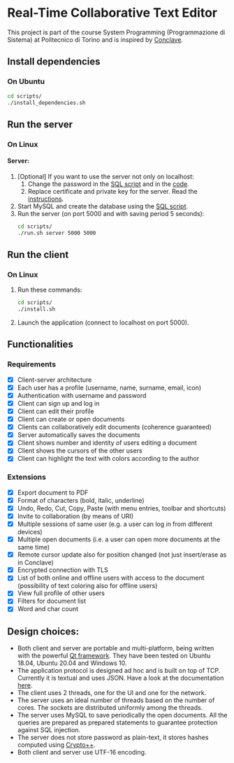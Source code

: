 # Real-Time Collaborative Text Editor
This project is part of the course System Programming (Programmazione di Sistema) at Politecnico di Torino and is inspired by [Conclave](https://conclave-team.github.io/conclave-site/).

## Install dependencies
### On Ubuntu
```bash
cd scripts/
./install_dependencies.sh
```

## Run the server
### On Linux
#### Server:
1. [Optional] If you want to use the server not only on localhost:
    1. Change the password in the [SQL script](https://github.com/franco-ruggeri/collaborative-text-editor/blob/master/src/database/sql/database_create.sql) and in the [code](https://github.com/franco-ruggeri/collaborative-text-editor/blob/master/src/database/database_utility_secret.cpp).
    2. Replace certificate and private key for the server. Read the [instructions](https://github.com/franco-ruggeri/collaborative-text-editor/blob/master/docs/setup_ssl.md).
2. Start MySQL and create the database using the [SQL script](https://github.com/franco-ruggeri/collaborative-text-editor/blob/master/src/database/sql/database_create.sql).
3. Run the server (on port 5000 and with saving period 5 seconds):
    ```bash
    cd scripts/
    ./run.sh server 5000 5000
    ```

## Run the client
### On Linux
1. Run these commands:
    ```bash
    cd scripts/
    ./install.sh
    ```
2. Launch the application (connect to localhost on port 5000).

## Functionalities
### Requirements
- [x] Client-server architecture
- [x] Each user has a profile (username, name, surname, email, icon)
- [x] Authentication with username and password
- [x] Client can sign up and log in
- [x] Client can edit their profile
- [x] Client can create or open documents
- [x] Clients can collaboratively edit documents (coherence guaranteed)
- [x] Server automatically saves the documents
- [x] Client shows number and identity of users editing a document
- [x] Client shows the cursors of the other users
- [x] Client can highlight the text with colors according to the author

### Extensions
- [x] Export document to PDF
- [x] Format of characters (bold, italic, underline)
- [x] Undo, Redo, Cut, Copy, Paste (with menu entries, toolbar and shortcuts)
- [x] Invite to collaboration (by means of URI)
- [x] Multiple sessions of same user (e.g. a user can log in from different devices)
- [x] Multiple open documents (i.e. a user can open more documents at the same time)
- [x] Remote cursor update also for position changed (not just insert/erase as in Conclave)
- [x] Encrypted connection with TLS
- [x] List of both online and offline users with access to the document (possibility of text coloring also for offline users)
- [x] View full profile of other users
- [x] Filters for document list
- [x] Word and char count

## Design choices:
- Both client and server are portable and multi-platform, being written with the powerful [Qt framework](https://www.qt.io/). They have been tested on Ubuntu 18.04, Ubuntu 20.04 and Windows 10.
- The application protocol is designed ad hoc and is built on top of TCP. Currently it is textual and uses JSON. Have a look at the documentation [here](https://github.com/franco-ruggeri/collaborative-text-editor/blob/master/docs/protocol.md).
- The client uses 2 threads, one for the UI and one for the network.
- The server uses an ideal number of threads based on the number of cores. The sockets are distributed uniformly among the threads. 
- The server uses MySQL to save periodically the open documents. All the queries are prepared as prepared statements to guarantee protection against SQL injection. 
- The server does not store password as plain-text, it stores hashes computed using [Crypto++](https://www.cryptopp.com/).
- Both client and server use UTF-16 encoding.
